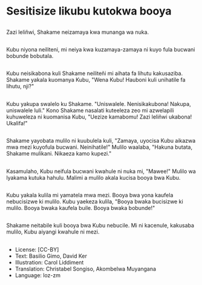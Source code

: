 # Sesitisize likubu kutokwa booya

##
Zazi leliñwi, Shakame neizamaya kwa munanga wa nuka.

##
Kubu niyona neiliteni, mi neiya kwa kuzamaya-zamaya ni kuyo fula bucwani bobunde bobutala.

##
Kubu neisikabona kuli Shakame neiliteñi mi aihata fa lihutu kakusaziba. Shakame yakala kuomanya Kubu, "Wena Kubu! Hauboni kuli unihatile fa lihutu, nji?"

##
Kubu yakupa swalelo ku Shakame. "Uniswalele. Nenisikakubona! Nakupa, uniswalele luli." Kono Shakame nasalati kuteeleza zeo mi azwelapili kuhuweleza ni kuomanisa Kubu, "Uezize kamabomu! Zazi leliñwi ukabona! Ukalifa!"

##
Shakame yayobata mulilo ni kuubulela kuli, "Zamaya, uyocisa Kubu aikazwa mwa mezi kuyofula bucwani. Neinihatile!" Mulilo waalaba, "Hakuna butata, Shakame mulikani. Nikaeza kamo kupezi."

##
Kasamulaho, Kubu neifula bucwani kwahule ni nuka mi, "Mawee!" Mulilo wa lyakama kutuka hahulu. Malimi a mulilo akala kucisa booya bwa Kubu.

##
Kubu yakala kulila mi yamatela mwa mezi. Booya bwa yona kaufela nebucisizwe ki mulilo. Kubu yaekeza kulila, "Booya bwaka bucisizwe ki mulilo. Booya bwaka kaufela buile. Booya bwaka bobunde!"

##
Shakame neitabile kuli booya bwa Kubu nebucile. Mi ni kacenule, kakusaba mulilo, Kubu aiyangi kwahule ni mezi.

##
* License: [CC-BY]
* Text: Basilio Gimo, David Ker
* Illustration: Carol Liddiment
* Translation: Christabel Songiso, Akombelwa Muyangana
* Language: loz-zm
